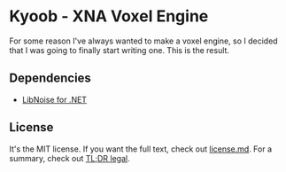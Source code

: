 Kyoob - XNA Voxel Engine
========================

For some reason I've always wanted to make a voxel engine, so I decided that
I was going to finally start writing one. This is the result.

Dependencies
------------

* [LibNoise for .NET](https://libnoisedotnet.codeplex.com/)

License
-------

It's the MIT license. If you want the full text, check out [license.md](license.md).
For a summary, check out [TL;DR legal](https://www.tldrlegal.com/l/mit).